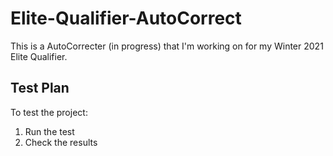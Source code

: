 # Elite-Qualifier-AutoCorrect

This is a AutoCorrecter (in progress) that I'm working on for my Winter 2021 Elite Qualifier.

## Test Plan

To test the project:

1.  Run the test
2.  Check the results
